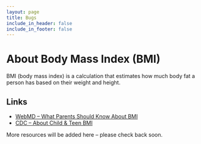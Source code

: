 ```yaml
---
layout: page
title: Bugs
include_in_header: false
include_in_footer: false
---
```


# About Body Mass Index (BMI)

BMI (body mass index) is a calculation that estimates how much body fat a person has based on their weight and height.

## Links

* [WebMD – What Parents Should Know About BMI](https://www.webmd.com/parenting/raising-fit-kids/weight/kids-bmi-for-parents)
* [CDC – About Child & Teen BMI](https://www.cdc.gov/healthyweight/assessing/bmi/childrens_bmi/about_childrens_bmi.html)

More resources will be added here – please check back soon.